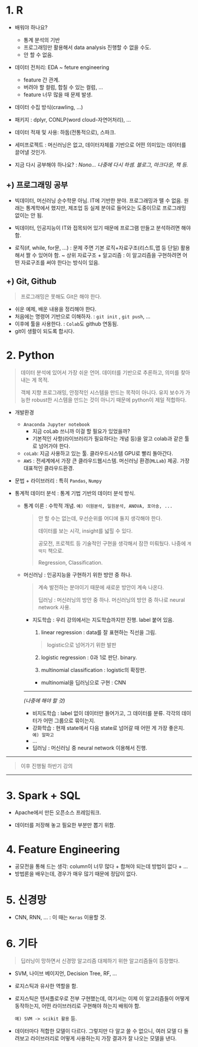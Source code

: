 # 1. R

* 배워야 하나요?
  * 통계 분석의 기반
  * 프로그래밍만 활용해서 data analysis 진행할 수 없을 수도.
  * 안 할 수 없음.

* 데이터 전처리: EDA ~ feture engineering
  * feature 간 관계.	
  * 버려야 할 컬럼,  합칠 수 있는 컬럼, ...
  * feature 너무 많을 때 문제 발생.

* 데이터 수집 방식(crawling, ...)
* 패키지 : dplyr, CONLP(word cloud-자연어처리), ...
* 데이터 적재 및 사용: 하둡(전통적으로), 스파크.
* 세미프로젝트 : 머신러닝은 없고, 데이터자체를 기반으로 어떤 의미있는 데이터를 끌어낼 것인가.
* 지금 다시 공부해야 하나요? : *Nono... 나중에 다시 하셈. 블로그, 마크다운, 책 등.*



## +) 프로그래밍 공부

* 빅데이터, 머신러닝 순수학문 아님. IT에 기반한 분야. 프로그래밍과 뗄 수 없음. 원래는 통계학에서 했지만, 제조업 등 실제 분야로 들어오는 도중이므로 프로그래밍 없이는 안 됨.

* 빅데이터, 인공지능이 IT와 접목되어 있기 때문에 프로그램 만들고 분석하려면 해야 함.

* 로직(if, while, for문, ...) : 문제 주면 기본 로직+자료구조(리스트,맵 등 단일) 활용해서 짤 수 있어야 함. ~ 상위 자료구조 + 알고리즘 : 이 알고리즘을 구현하려면 어떤 자료구조를 써야 한다는 방식이 있음.

  

## +) Git, Github

> 프로그래밍은 못해도 Git은 해야 한다.

* 쉬운 예제, 배운 내용을 정리해야 한다.
* 처음에는 명령어 기반으로 이해하자. : `git init` , `git push`, ...
* 이후에 툴을 사용한다. : `Colab`도 github 연동됨.
* git이 생활이 되도록 합시다.



# 2. Python

> 데이터 분석에 있어서 가장 쉬운 언어. 데이터를 기반으로 추론하고, 의미를 찾아내는 게 목적.
>
> 객체 지향 프로그래밍, 안정적인 시스템을 만드는 목적이 아니다. 유지 보수가 가능한 robust한 시스템을 만드는 것이 아니기 때문에 python이 제일 적합하다.



* 개발환경

  * `Anaconda Jupyter notebook`
    * 지금 coLab 쓰니까 이걸 할 필요가 있었을까?
    * 기본적인 사항(라이브러리가 필요하다는 개념 등)을 알고 colab과 같은 툴로 넘어가야 한다.
  * `coLab`: 지금 사용하고 있는 툴. 클라우드시스템 GPU로 빨리 돌아간다.
  * `AWS` : 전세계에서 가장 큰 클라우드웹시스템. 머신러닝 환경(`MLLab`) 제공.  가장 대표적인 클라우드환경.

* 문법 + 라이브러리 : 특히 `Pandas`, `Numpy`

* 통계적 데이터 분석 : 통계 기법 기반의 데이터 분석 방식.

  * 통계 이론  : 수학적 개념. `예) 이원분석, 일원분석, ANOVA, 포아송, ...`

    > 안 할 수는 없는데, 우선순위를 어디에 둘지 생각해야 한다.
    >
    > 데이터를 보는 시각, insight를 넓힐 수 있다.
    >
    > 공모전, 프로젝트 등 기술적인 구현을 생각해서 잠깐 미뤄뒀다. 나중에 `게딱지` 책으로.
    >
    > Regression, Classification.

  * 머신러닝 : 인공지능을 구현하기 위한 방안 중 하나.

    > 계속 발전하는 분야이기 때문에 새로운 방안이 계속 나온다.
    >
    > 딥러닝 : 머신러닝의 방안 중 하나. 머신러닝의 방안 중 하나로 neural network 사용.

    * 지도학습 : 우리 강의에서는 지도학습까지만 진행. label 붙어 있음.

      1) linear regression : data를 잘 표현하는 직선을 그림.

      	> logistic으로 넘어가기 위한 발판

      2) logistic regression : 0과 1로 판단. binary. 

      3) multinomial classification : logistic의 확장판.

      * multinomial을 딥러닝으로 구현 : CNN

    ---

    *(나중에 해야 할 것)*

    * 비지도학습 : label 없이 데이터만 들어가고, 그 데이터를 분류. 각각의 데이터가 어떤 그룹으로 묶이는지.
    * 강화학습 : 현재 state에서 다음 state로 넘어갈 때 어떤 게 가장 좋은지. `예) 알파고`
    * ...
    * 딥러닝 : 머신러닝 중 neural network 이용해서 진행.

  

---

> 이후 진행될 하반기 강의

---



# 3. Spark + SQL

* Apache에서 만든 오픈소스 프레임워크.

* 데이터를 저장해 놓고 필요한 부분만 뽑기 위함.

  

# 4. Feature Engineering

* 공모전을 통해 드는 생각: column이 너무 많다 + 합쳐야 되는데 방법이 없다 + ... 
* 방법론을 배우는데, 경우가 매우 많기 때문에 정답이 없다.



# 5. 신경망

* CNN, RNN, ... : 이 때는 `Keras` 이용할 것.



# 6. 기타

> 딥러닝이 망하면서 신경망 알고리즘 대체하기 위한 알고리즘들이 등장했다.

* SVM, 나이브 베이지언, Decision Tree, RF, ...

* 로지스틱과 유사한 역할을 함.

* 로지스틱은 텐서플로우로 전부 구현했는데, 여기서는 이제 이 알고리즘들이 어떻게 동작하는지, 어떤 라이브러리로 구현해야 하는지 배워야 함. 

  `예) SVM -> scikit 활용` 등.

* 데이터마다 적합한 모델이 다르다. 그렇지만 다 알고 쓸 수 없으니, 여러 모델 다 돌려보고 라이브러리로 어떻게 사용하는지 가장 결과가 잘 나오는 모델을 낸다.

